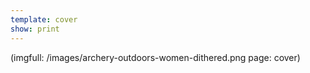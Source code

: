 ```yaml
---
template: cover
show: print
---
```



(imgfull: /images/archery-outdoors-women-dithered.png   page: cover)

